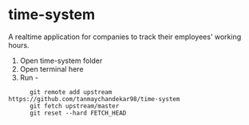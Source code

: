 # time-system
A realtime application for companies to track their employees' working hours.


1. Open time-system folder
2. Open terminal here
3. Run - 
```
      git remote add upstream https://github.com/tanmaychandekar98/time-system
      git fetch upstream/master
      git reset --hard FETCH_HEAD
```
